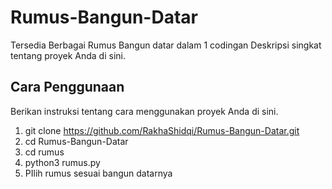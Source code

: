 # Rumus-Bangun-Datar
Tersedia Berbagai Rumus Bangun datar dalam 1 codingan
Deskripsi singkat tentang proyek Anda di sini.

## Cara Penggunaan

Berikan instruksi tentang cara menggunakan proyek Anda di sini.
1. git clone https://github.com/RakhaShidqi/Rumus-Bangun-Datar.git
2. cd Rumus-Bangun-Datar
3. cd rumus
4. python3 rumus.py
5. PIlih rumus sesuai bangun datarnya
